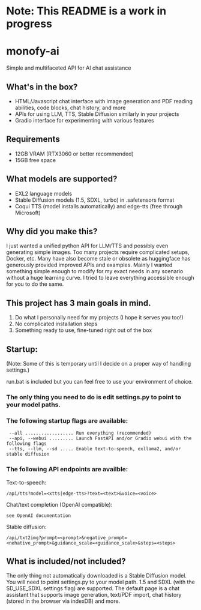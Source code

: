# Note: This README is a work in progress

# monofy-ai
 Simple and multifaceted API for AI chat assistance

## What's in the box?
- HTML/Javascript chat interface with image generation and PDF reading abilities, code blocks, chat history, and more
- APIs for using LLM, TTS, Stable Diffusion similarly in your projects
- Gradio interface for experimenting with various features

## Requirements
- 12GB VRAM (RTX3060 or better recommended)
- 15GB free space

## What models are supported?
- EXL2 language models
- Stable Diffusion models (1.5, SDXL, turbo) in .safetensors format
- Coqui TTS (model installs automatically) and edge-tts (free through Microsoft)
  
 ## Why did you make this?
 I just wanted a unified python API for LLM/TTS and possibly even generating simple images. Too many projects require complicated setups, Docker, etc. Many have also become stale or obsolete as huggingface has generously provided improved APIs and examples. Mainly I wanted something simple enough to modify for my exact needs in any scenario without a huge learning curve. I tried to leave everything accessible enough for you to do the same.
 
 ## This project has 3 main goals in mind.

 1. Do what I personally need for my projects (I hope it serves you too!)
 2. No complicated installation steps
 3. Something ready to use, fine-tuned right out of the box

 ## Startup:
 (Note: Some of this is temporary until I decide on a proper way of handling settings.)
 
 run.bat is included but you can feel free to use your environment of choice.
 
 ### The only thing you need to do is edit settings.py to point to your model paths. 

 ### The following startup flags are available:
```
 --all .................. Run everything (recommended)
 --api, --webui ......... Launch FastAPI and/or Gradio webui with the following flags
 --tts, --llm, --sd ..... Enable text-to-speech, exllama2, and/or stable diffusion
```

### The following API endpoints are availble:
Text-to-speech:
```
/api/tts?model=<xtts|edge-tts>?text=<text>&voice=<voice>
```
Chat/text completion (OpenAI compatible):
```
see OpenAI documentation
```
Stable diffusion:
```
/api/txt2img?prompt=<prompt>&negative_prompt=<nehative_prompt>&guidance_scale=<guidance_scale>&steps=<steps>
```

## What is included/not included?
The only thing not automatically downloaded is a Stable Diffusion model.
You will need to point settings.py to your model path. 1.5 and SDXL (with the SD_USE_SDXL settings flag) are supported.
The default page is a chat assistant that supports image generation, text/PDF import, chat history (stored in the browser via indexDB) and more.
